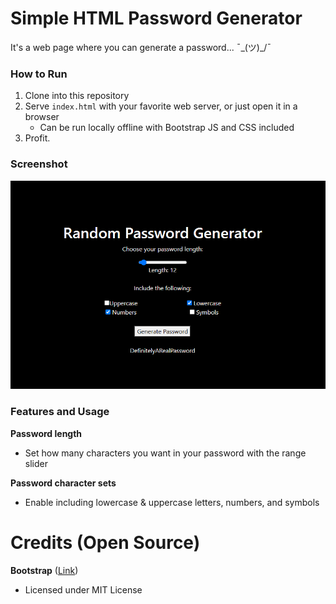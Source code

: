 # Simple HTML Password Generator
It's a web page where you can generate a password... ¯\_(ツ)_/¯
### How to Run
1. Clone into this repository
2. Serve `index.html` with your favorite web server, or just open it in a browser
   - Can be run locally offline with Bootstrap JS and CSS included
4. Profit.

### Screenshot
![A screenshot of the page.](./assets/screenshot.png)

### Features and Usage
**Password length**
- Set how many characters you want in your password with the range slider

**Password character sets**
- Enable including lowercase & uppercase letters, numbers, and symbols

# Credits (Open Source)
**Bootstrap** ([Link](https://getbootstrap.com/))
 - Licensed under MIT License
